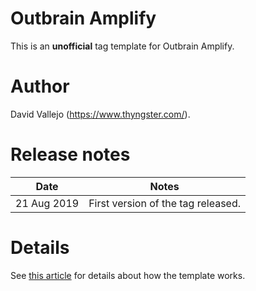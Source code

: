 # Outbrain Amplify
This is an **unofficial** tag template for Outbrain Amplify.

# Author
David Vallejo (https://www.thyngster.com/).

# Release notes
| Date | Notes |
|------|-------|
| 21 Aug 2019  | First version of the tag released. |

# Details
See [this article](https://www.thyngster.com/google-tag-manager-custom-template-outbrain-amplify/) for details about how the template works.

